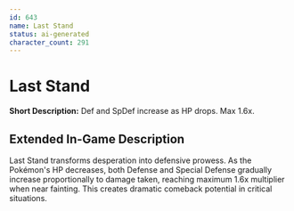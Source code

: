 ```yaml
---
id: 643
name: Last Stand
status: ai-generated
character_count: 291
---
```


# Last Stand

**Short Description:** Def and SpDef increase as HP drops. Max 1.6x.

## Extended In-Game Description
Last Stand transforms desperation into defensive prowess. As the Pokémon's HP decreases, both Defense and Special Defense gradually increase proportionally to damage taken, reaching maximum 1.6x multiplier when near fainting. This creates dramatic comeback potential in critical situations.